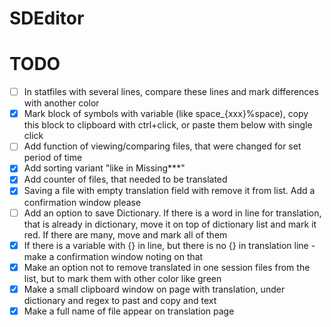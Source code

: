 # SDEditor

# TODO
- [ ] In statfiles with several lines, compare these lines and mark differences with another color
- [x] Mark block of symbols with variable (like space_{xxx}%space), copy this block to clipboard with ctrl+click, or paste them below with single click
- [ ] Add function of viewing/comparing files, that were changed for set period of time
- [x] Add sorting variant "like in Missing***"
- [x] Add counter of files, that needed to be translated
- [x] Saving a file with empty translation field with remove it from list. Add a confirmation window please
- [ ] Add an option to save Dictionary. If there is a word in line for translation, that is already in dictionary, move it on top of dictionary list and mark it red. If there are many, move and mark all of them
- [x] If there is a variable with {} in line, but there is no {} in translation line - make a confirmation window noting on that
- [x] Make an option not to remove translated in one session files from the list, but to mark them with other color like green
- [x] Make a small clipboard window on page with translation, under dictionary and regex to past and copy and text
- [x] Make a full name of file appear on translation page
